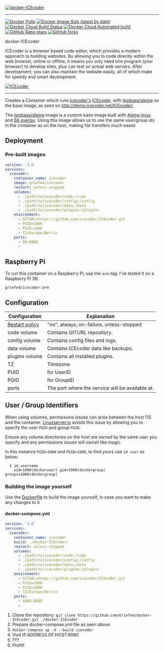 [![docker-ICEcoder](https://i.griefed.de/images/2020/11/18/docker-ICEcoder_header.png)](https://github.com/Griefed/docker-ICEcoder)

---

[![Docker Pulls](https://img.shields.io/docker/pulls/griefed/icecoder?style=flat-square)](https://hub.docker.com/repository/docker/griefed/icecoder)
[![Docker Image Size (latest by date)](https://img.shields.io/docker/image-size/griefed/icecoder?label=Image%20size&sort=date&style=flat-square)](https://hub.docker.com/repository/docker/griefed/icecoder)
[![Docker Cloud Build Status](https://img.shields.io/docker/cloud/build/griefed/icecoder?label=Docker%20build&style=flat-square)](https://hub.docker.com/repository/docker/griefed/icecoder)
[![Docker Cloud Automated build](https://img.shields.io/docker/cloud/automated/griefed/icecoder?label=Docker%20build&style=flat-square)](https://hub.docker.com/repository/docker/griefed/icecoder)
[![GitHub Repo stars](https://img.shields.io/github/stars/Griefed/docker-ICEcoder?label=GitHub%20Stars&style=social)](https://github.com/Griefed/docker-ICEcoder)
[![GitHub forks](https://img.shields.io/github/forks/Griefed/docker-ICEcoder?label=GitHub%20Forks&style=social)](https://github.com/Griefed/docker-ICEcoder)

docker-ICEcoder

ICEcoder is a browser based code editor, which provides a modern approach to building websites. By allowing you to code directly within the web browser, online or offline, it means you only need one program (your browser) to develop sites, plus can test on actual web servers. After development, you can also maintain the website easily, all of which make for speedy and smart development.

[![ICEcoder](https://i.griefed.de/images/2020/11/18/docker-ICEcoder_screenshot.png)](https://github.com/icecoder/ICEcoder)

---

Creates a Container which runs [icecoder's](https://github.com/icecoder) [ICEcoder](https://github.com/icecoder/ICEcoder), with [lsiobase/alpine](https://hub.docker.com/r/lsiobase/alpine) as the base image, as seen on http://demo.icecoder.net/ICEcoder/.

The [lsiobase/alpine](https://hub.docker.com/r/lsiobase/alpine) image is a custom base image built with [Alpine linux](https://alpinelinux.org/) and [S6 overlay](https://github.com/just-containers/s6-overlay).
Using this image allows us to use the same user/group ids in the container as on the host, making file transfers much easier

## Deployment

### Pre-built images

```docker-compose.yml
version: '3.6'
services:
  icecoder:
    container_name: icecoder
    image: griefed/icecoder
    restart: unless-stopped
    volumes:
      - ./path/to/icecoder/code:/code
      - ./path/to/icecoder/config:/config
      - ./path/to/icecoder/data:/data
      - ./path/to/icecoder/plugins:/plugins
    environment:
      - GITURL=https://github.com/icecoder/ICEcoder.git
      - PUID=1000
      - PGID=1000
      - TZ=Europe/Berlin
    ports:
      - 80:8080
      - 
```

## Raspberry Pi

To run this container on a Raspberry Pi, use the `arm`-tag. I've tested it on a Raspberry Pi 3B.

`griefed/icecoder:arm`

## Configuration

Configuration | Explanation
------------ | -------------
[Restart policy](https://docs.docker.com/compose/compose-file/#restart) | "no", always, on-failure, unless-stopped
code volume | Contains GITURL repository.
config volume | Contains config files and logs.
data volume | Contains ICEcoder data like backups.
plugins volume | Contains all installed plugins.
TZ | Timezone
PUID | for UserID
PGID | for GroupID
ports | The port where the service will be available at.

## User / Group Identifiers

When using volumes, permissions issues can arise between the host OS and the container. [Linuxserver.io](https://www.linuxserver.io/) avoids this issue by allowing you to specify the user `PUID` and group `PGID`.

Ensure any volume directories on the host are owned by the same user you specify and any permissions issues will vanish like magic.

In this instance `PUID=1000` and `PGID=1000`, to find yours use `id user` as below:

```
  $ id username
    uid=1000(dockeruser) gid=1000(dockergroup) groups=1000(dockergroup)
```

### Building the image yourself

Use the [Dockerfile](https://github.com/Griefed/docker-ICEcoder/Dockerfile) to build the image yourself, in case you want to make any changes to it

#### docker-compose.yml

```docker-compose.yml
version: '3.6'
services:
  icecoder:
    container_name: icecoder
    build: ./docker-ICEcoder/
    restart: unless-stopped
    volumes:
      - ./path/to/icecoder/code:/code
      - ./path/to/icecoder/config:/config
      - ./path/to/icecoder/data:/data
      - ./path/to/icecoder/plugins:/plugins
    environment:
      - GITURL=https://github.com/icecoder/ICEcoder.git
      - PUID=1000
      - PGID=1000
      - TZ=Europe/Berlin
    ports:
      - 8080:8080
      - 
```

1. Clone the repository: `git clone https://github.com/Griefed/docker-ICEcoder.git ./docker-ICEcoder`
1. Prepare docker-compose.yml file as seen above
1. `docker-compose up -d --build icecoder`
1. Visit IP.ADDRESS.OF.HOST:8080
1. ???
1. Profit!

